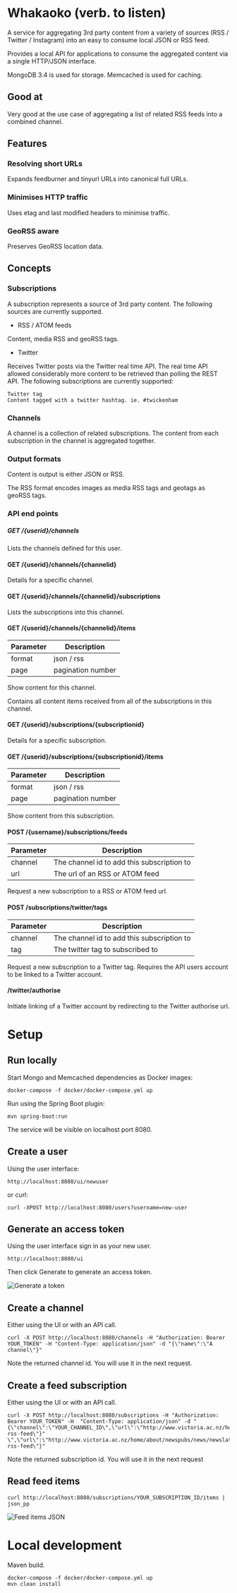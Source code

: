# Whakaoko (verb. to listen)

A service for aggregating 3rd party content from a variety of sources (RSS / Twitter / Instagram) into an easy to consume local JSON or RSS feed.

Provides a local API for applications to consume the aggregated content via a single HTTP/JSON interface.

MongoDB 3.4 is used for storage. Memcached is used for caching.


## Good at

Very good at the use case of aggregating a list of related RSS feeds into a combined channel.


## Features

### Resolving short URLs

Expands feedburner and tinyurl URLs into canonical full URLs.


### Minimises HTTP traffic

Uses etag and last modified headers to minimise traffic.


### GeoRSS aware

Preserves GeoRSS location data.



## Concepts

### Subscriptions

A subscription represents a source of 3rd party content.
The following sources are currently supported.

- RSS / ATOM feeds

Content, media RSS and geoRSS tags.

- Twitter

Receives Twitter posts via the Twitter real time API.
The real time API allowed considerably more content to be retrieved than polling the REST API.
The following subscriptions are currently supported:

	Twitter tag
	Content tagged with a twitter hashtag. ie. #twickenham


### Channels

A channel is a collection of related subscriptions.
The content from each subscription in the channel is aggregated together.



### Output formats

Content is output is either JSON or RSS.

The RSS format encodes images as media RSS tags and geotags as geoRSS tags.



### API end points

##### GET /{userid}/channels

Lists the channels defined for this user.


#### GET /{userid}/channels/{channelid}

Details for a specific channel.


#### GET /{userid}/channels/{channelid}/subscriptions

Lists the subscriptions into this channel.


#### GET /{userid}/channels/{channelid}/items

|Parameter	|	Description |
|----------|----------------|
| format | json / rss |
| page | pagination number |
	
Show content for this channel.

Contains all content items received from all of the subscriptions in this channel.


#### GET /{userid}/subscriptions/{subscriptionid}

Details for a specific subscription.


#### GET /{userid}/subscriptions/{subscriptionid}/items

|Parameter	|	Description |
|----------|----------------|
|format | json / rss |
|page  | pagination number |

Show content from this subscription.


#### POST /{username}/subscriptions/feeds

| Parameter	|	Description |
|----------|----------------|
|channel | The channel id to add this subscription to|
|url | The url of an RSS or ATOM feed|
	
Request a new subscription to a RSS or ATOM feed url.

#### POST /subscriptions/twitter/tags

|Parameter |	Description |
|----------|---------------- |
|channel | The channel id to add this subscription to|
|tag | The twitter tag to subscribed to|
	
Request a new subscription to a Twitter tag.
Requires the API users account to be linked to a Twitter account.

#### /twitter/authorise

Initiate linking of a Twitter account by redirecting to the Twitter authorise url.


# Setup

## Run locally

Start Mongo and Memcached dependencies as Docker images:

```
docker-compose -f docker/docker-compose.yml up
```

Run using the Spring Boot plugin:

```
mvn spring-boot:run
```

The service will be visible on localhost port 8080.


## Create a user

Using the user interface:
```
http://localhost:8080/ui/newuser
```

or curl:
```
curl -XPOST http://localhost:8080/users?username=new-user
```

## Generate an access token

Using the user interface sign in as your new user.

```
http://localhost:8080/ui
```

Then click Generate to generate an access token.

![Generate a token](generate-token.png)


## Create a channel

Either using the UI or with an API call.

```
curl -X POST http://localhost:8080/channels -H "Authorization: Bearer YOUR_TOKEN" -H "Content-Type: application/json" -d "{\"name\":\"A channel\"}"
```

Note the returned channel id. You will use it in the next request.


## Create a feed subscription

Either using the UI or with an API call.

```
curl -X POST http://localhost:8080/subscriptions -H "Authorization: Bearer YOUR_TOKEN" -H  "Content-Type: application/json" -d "{\"channel\":\"YOUR_CHANNEL_ID\",\"url\":\"http://www.victoria.ac.nz/home/about/newspubs/news/newslatest/news-rss-feed\"}"
\",\"url\":\"http://www.victoria.ac.nz/home/about/newspubs/news/newslatest/news-rss-feed\"}"
```

Note the returned subscription id. You will use it in the next request

## Read feed items

```
curl http://localhost:8080/subscriptions/YOUR_SUBSCRIPTION_ID/items | json_pp
```

![Feed items JSON](feeditems.png)


# Local development

Maven build.

```
docker-compose -f docker/docker-compose.yml up
mvn clean install
```